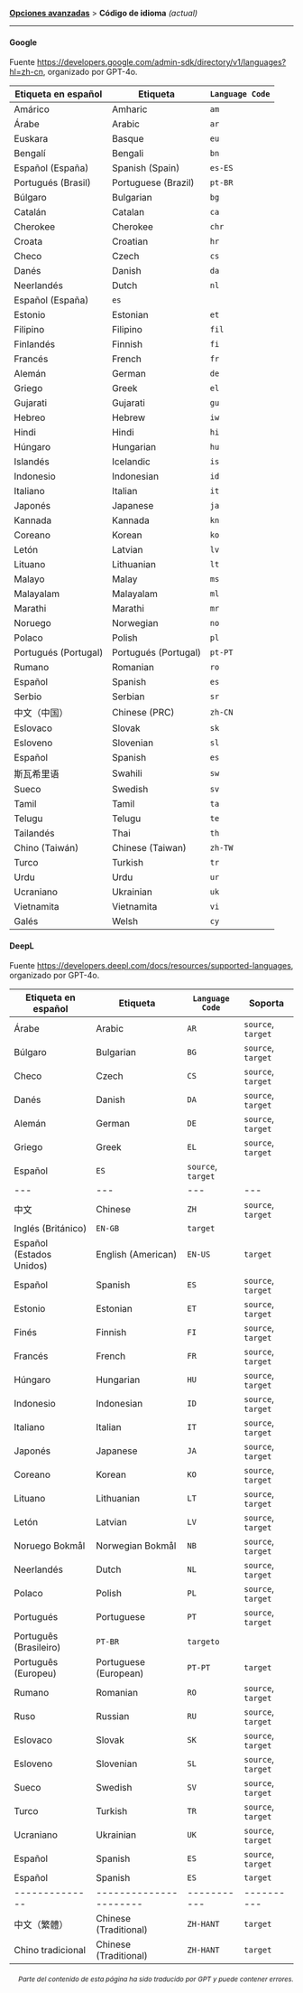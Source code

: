[**Opciones avanzadas**](./introduction.md) > **Código de idioma** _(actual)_

---

#### Google

Fuente <https://developers.google.com/admin-sdk/directory/v1/languages?hl=zh-cn>, organizado por GPT-4o.

| Etiqueta en español | Etiqueta | `Language Code` |
| --- | --- | --- |
| Amárico | Amharic | `am` |
| Árabe | Arabic | `ar` |
| Euskara | Basque | `eu` |
| Bengalí | Bengali | `bn` |
| Español (España) | Spanish (Spain) | `es-ES` |
| Portugués (Brasil) | Portuguese (Brazil) | `pt-BR` |
| Búlgaro | Bulgarian | `bg` |
| Catalán | Catalan | `ca` |
| Cherokee | Cherokee | `chr` |
| Croata | Croatian | `hr` |
| Checo | Czech | `cs` |
| Danés | Danish | `da` |
| Neerlandés | Dutch | `nl` |
| Español (España) | `es` |
| Estonio | Estonian | `et` |
| Filipino | Filipino | `fil` |
| Finlandés | Finnish | `fi` |
| Francés | French | `fr` |
| Alemán | German | `de` |
| Griego | Greek | `el` |
| Gujarati | Gujarati | `gu` |
| Hebreo | Hebrew | `iw` |
| Hindi | Hindi | `hi` |
| Húngaro | Hungarian | `hu` |
| Islandés | Icelandic | `is` |
| Indonesio | Indonesian | `id` |
| Italiano | Italian | `it` |
| Japonés | Japanese | `ja` |
| Kannada | Kannada | `kn` |
| Coreano | Korean | `ko` |
| Letón | Latvian | `lv` |
| Lituano | Lithuanian | `lt` |
| Malayo | Malay | `ms` |
| Malayalam | Malayalam | `ml` |
| Marathi | Marathi | `mr` |
| Noruego | Norwegian | `no` |
| Polaco | Polish | `pl` |
| Portugués (Portugal) | Portugués (Portugal) | `pt-PT` |
| Rumano | Romanian | `ro` |
| Español | Spanish | `es` |
| Serbio | Serbian | `sr` |
| 中文（中国） | Chinese (PRC) | `zh-CN` |
| Eslovaco | Slovak | `sk` |
| Esloveno | Slovenian | `sl` |
| Español | Spanish | `es` |
| 斯瓦希里语 | Swahili | `sw` |
| Sueco | Swedish | `sv` |
| Tamil | Tamil | `ta` |
| Telugu | Telugu | `te` |
| Tailandés | Thai | `th` |
| Chino (Taiwán) | Chinese (Taiwan) | `zh-TW` |
| Turco | Turkish | `tr` |
| Urdu | Urdu | `ur` |
| Ucraniano | Ukrainian | `uk` |
| Vietnamita | Vietnamita | `vi` |
| Galés | Welsh | `cy` |


#### DeepL
Fuente <https://developers.deepl.com/docs/resources/supported-languages>, organizado por GPT-4o.

| Etiqueta en español | Etiqueta | `Language Code` | Soporta |
| --- | --- | --- | --- |
| Árabe | Arabic | `AR` | `source`, `target` |
| Búlgaro | Bulgarian | `BG` | `source`, `target` |
| Checo | Czech | `CS` | `source`, `target` |
| Danés | Danish | `DA` | `source`, `target` |
| Alemán | German | `DE` | `source`, `target` |
| Griego | Greek | `EL` | `source`, `target` |
| Español | `ES` | `source`, `target` |
|---|---|---|---|---|---|---|---|
| 中文 | Chinese | `ZH` | `source`, `target` |
| Inglés (Británico) | `EN-GB` | `target` |
| Español (Estados Unidos) | English (American) | `EN-US` | `target` |
| Español | Spanish | `ES` | `source`, `target` |
| Estonio | Estonian | `ET` | `source`, `target` |
| Finés | Finnish | `FI` | `source`, `target` |
| Francés | French | `FR` | `source`, `target` |
| Húngaro | Hungarian | `HU` | `source`, `target` |
| Indonesio | Indonesian | `ID` | `source`, `target` |
| Italiano | Italian | `IT` | `source`, `target` |
| Japonés | Japanese | `JA` | `source`, `target` |
| Coreano | Korean | `KO` | `source`, `target` |
| Lituano | Lithuanian | `LT` | `source`, `target` |
| Letón | Latvian | `LV` | `source`, `target` |
| Noruego Bokmål | Norwegian Bokmål | `NB` | `source`, `target` |
| Neerlandés | Dutch | `NL` | `source`, `target` |
| Polaco | Polish | `PL` | `source`, `target` |
| Portugués | Portuguese | `PT` | `source`, `target` |
| Português (Brasileiro) | `PT-BR` | `targeto` |
| Português (Europeu) | Portuguese (European) | `PT-PT` | `target` |
| Rumano | Romanian | `RO` | `source`, `target` |
| Ruso | Russian | `RU` | `source`, `target` |
| Eslovaco | Slovak | `SK` | `source`, `target` |
| Esloveno | Slovenian | `SL` | `source`, `target` |
| Sueco | Swedish | `SV` | `source`, `target` |
| Turco | Turkish | `TR` | `source`, `target` |
| Ucraniano | Ukrainian | `UK` | `source`, `target` |
| Español | Spanish | `ES` | `source`, `target` |
| Español | Spanish | `ES` | `target` |
|--------------|----------------------|-----------|----------|--------|---------|---------|------|----------|
| 中文（繁體） | Chinese (Traditional) | `ZH-HANT` | `target` |        | Español | Spanish | `ES` | `target` |
| Chino tradicional | Chinese (Traditional) | `ZH-HANT` | `target` |

<div align="right"> 
<h6><small>Parte del contenido de esta página ha sido traducido por GPT y puede contener errores.</small></h6>